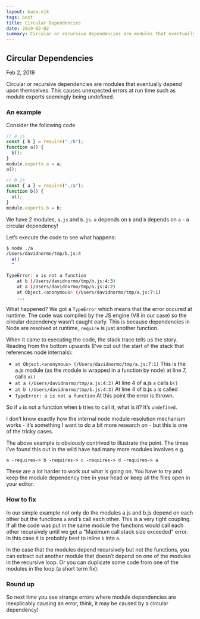```yaml
---
layout: base.njk
tags: post
title: Circular Dependencies
date: 2019-02-02
summary: Circular or recursive dependencies are modules that eventually depend upon themselves. This causes unexpected errors at run time such as module exports seemingly being undefined...
---
```


## Circular Dependencies

Feb 2, 2019

Circular or recursive dependencies are modules that eventually depend upon themselves. This causes unexpected errors at run time such as module exports seemingly being undefined.

### An example

Consider the following code

```js
// a.js
const { b } = require("./b");
function a() {
  b();
}
module.exports.a = a;
a();

// b.js
const { a } = require("./a");
function b() {
  a();
}
module.exports.b = b;
```

We have 2 modules, `a.js` and `b.js`. `a` depends on `b` and `b` depends on `a` - a circular dependency!

Let’s execute the code to see what happens:

```bash
$ node ./a
/Users/davidnormo/tmp/b.js:4
  a()
  ^

TypeError: a is not a function
    at b (/Users/davidnormo/tmp/b.js:4:3)
    at a (/Users/davidnormo/tmp/a.js:4:2)
    at Object.<anonymous> (/Users/davidnormo/tmp/a.js:7:1)
    ...
```

What happened? We got a `TypeError` which means that the error occured at runtime. The code was compiled by the JS engine (V8 in our case) so the circular dependency wasn’t caught early. This is because dependencies in Node are resolved at runtime, `require` is just another function.

When it came to executing the code, the stack trace tells us the story. Reading from the bottom upwards (I’ve cut out the start of the stack that references node internals):

- `at Object.<anonymous> (/Users/davidnormo/tmp/a.js:7:1)` This is the a.js module (as the module is wrapped in a function by node) at line 7, calls `a()`
- `at a (/Users/davidnormo/tmp/a.js:4:2)` At line 4 of a.js `a` calls `b()`
- `at b (/Users/davidnormo/tmp/b.js:4:3)` At line 4 of b.js `a` is called
- `TypeError: a is not a function` At this point the error is thrown.

So if `a` is not a function when `b` tries to call it, what is it? It’s `undefined`.

I don’t know exactly how the internal node module resolution mechanism works - it’s something I want to do a bit more research on - but this is one of the tricky cases.

The above example is obviously contrived to illustrate the point. The times I’ve found this out in the wild have had many more modules involves e.g.

```text
a -requires-> b -requires-> c -requires-> d -requires-> a
```

These are a lot harder to work out what is going on. You have to try and keep the module dependency tree in your head or keep all the files open in your editor.

### How to fix

In our simple example not only do the modules a.js and b.js depend on each other but the functions `a` and `b` call each other. This is a very tight coupling. If all the code was put in the same module the functions would call each other recursively until we get a “Maximum call stack size exceeded” error. In this case it is probably best to inline `b` into `a`.

In the case that the modules depend recursively but not the functions, you can extract out another module that doesn’t depend on one of the modules in the recursive loop. Or you can duplicate some code from one of the modules in the loop (a short term fix).

### Round up

So next time you see strange errors where module dependencies are inexplicably causing an error, think, it may be caused by a circular dependency!
